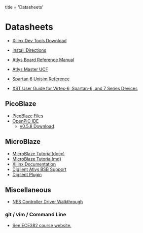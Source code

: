 title = 'Datasheets'

# Datasheets

- [Xilinx Dev Tools Download](http://www.xilinx.com/support/download/index.htm)
- [Install Directions](tutorial_install_directions.txt)

- [Atlys Board Reference Manual](Atlys_rm.pdf)
- [Atlys Master UCF](AtlysGeneral.ucf)
- [Spartan 6 Unisim Reference](spartan6_hdl.pdf)
- [XST User Guide for Virtex-6, Spartan-6, and 7 Series Devices](xst_v6s6.pdf)

## PicoBlaze

- [PicoBlaze
  Files](http://www.xilinx.com/ipcenter/processor_central/picoblaze/member/)
- [OpenPIC
  IDE](http://www.openpicide.org/content/about/)
  - [v0.5.8 Download](openPICIDE_v0.5.8_win_setup.exe)

## MicroBlaze

- [MicroBlaze Tutorial(docx)](microblaze_tutorial.docx)
- [MicroBlaze Tutorial(md)](microblaze_tutorial.html)
- [Xilinx Documentation](http://www.xilinx.com/tools/microblaze.htm)
- [Digilent Atlys BSB Support](http://www.digilentinc.com/Products/Detail.cfm?Prod=ATLYS)
- [Digilent Plugin](http://www.digilentinc.com/Products/Detail.cfm?Prod=DIGILENT-PLUGIN)

## Miscellaneous

- [NES Controller Driver Walkthrough](nes_driver_walkthrough.html)

### git / vim / Command Line

- [See ECE382 course website.](http://www.ece382.com/datasheets/)
